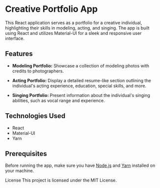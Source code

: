 # Creative Portfolio App

This React application serves as a portfolio for a creative individual, highlighting their skills in modeling, acting, and singing. The app is built using React and utilizes Material-UI for a sleek and responsive user interface.

## Features

- **Modeling Portfolio:** Showcase a collection of modeling photos with credits to photographers.

- **Acting Portfolio:** Display a detailed resume-like section outlining the individual's acting experience, education, special skills, and more.

- **Singing Portfolio:** Present information about the individual's singing abilities, such as vocal range and experience.

## Technologies Used

- React
- Material-UI
- Yarn

## Prerequisites

Before running the app, make sure you have [Node.js](https://nodejs.org/) and [Yarn](https://yarnpkg.com/) installed on your machine.

License
This project is licensed under the MIT License.